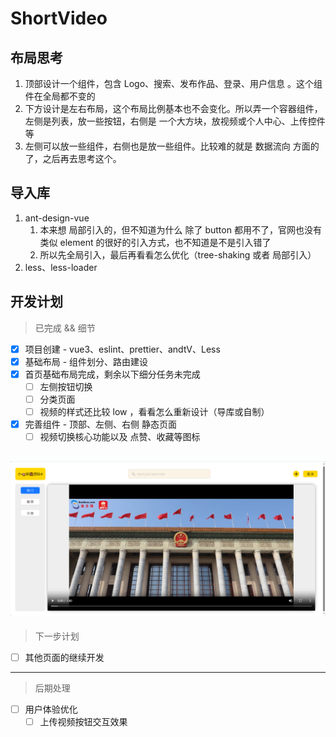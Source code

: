 # ShortVideo

## 布局思考
1. 顶部设计一个组件，包含 Logo、搜索、发布作品、登录、用户信息 。这个组件在全局都不变的
2. 下方设计是左右布局，这个布局比例基本也不会变化。所以弄一个容器组件，左侧是列表，放一些按钮，右侧是 一个大方块，放视频或个人中心、上传控件等
3. 左侧可以放一些组件，右侧也是放一些组件。比较难的就是 数据流向 方面的了，之后再去思考这个。

## 导入库
1. ant-design-vue
   1. 本来想 局部引入的，但不知道为什么 除了 button 都用不了，官网也没有类似 element 的很好的引入方式，也不知道是不是引入错了
   2. 所以先全局引入，最后再看看怎么优化（tree-shaking 或者 局部引入）
2. less、less-loader

## 开发计划
> 已完成 && 细节
* [x] 项目创建 - vue3、eslint、prettier、andtV、Less
* [x] 基础布局 - 组件划分、路由建设
* [x] 首页基础布局完成，剩余以下细分任务未完成
  * [ ] 左侧按钮切换
  * [ ] 分类页面
  * [ ] 视频的样式还比较 low ，看看怎么重新设计（导库或自制）
* [x] 完善组件 - 顶部、左侧、右侧 静态页面
  * [ ] 视频切换核心功能以及 点赞、收藏等图标

![首页](image.png)
---
> 下一步计划
* [ ] 其他页面的继续开发

---
> 后期处理
* [ ] 用户体验优化
  * [ ] 上传视频按钮交互效果